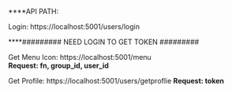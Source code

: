 ****API PATH:

  Login: https://localhost:5001/users/login
  
  ****######### NEED LOGIN TO GET TOKEN #########
  
  Get Menu Icon: https://localhost:5001/menu  
  ****Request: fn, group_id, user_id****
  
  Get Profile:  https://localhost:5001/users/getproflie
  ****Request: token****
